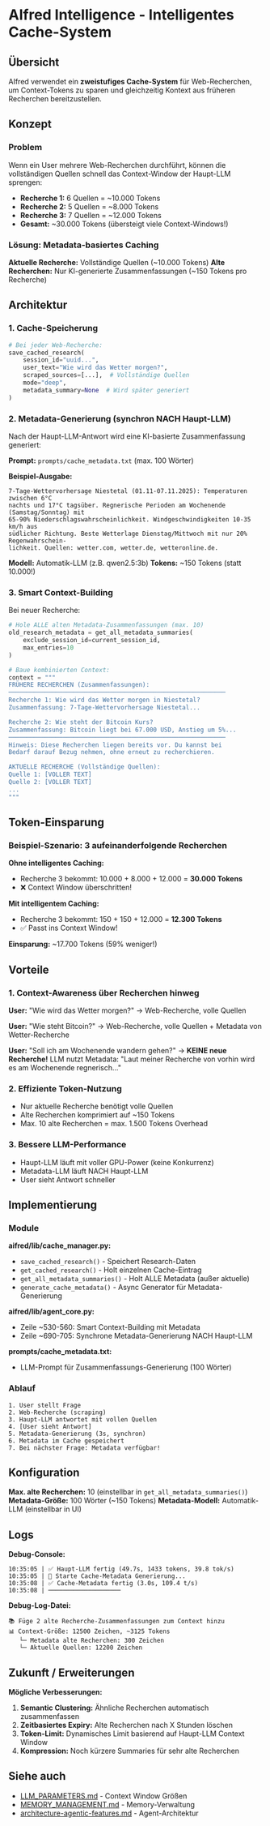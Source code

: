 # AIfred Intelligence - Intelligentes Cache-System

## Übersicht

AIfred verwendet ein **zweistufiges Cache-System** für Web-Recherchen, um Context-Tokens zu sparen und gleichzeitig Kontext aus früheren Recherchen bereitzustellen.

## Konzept

### Problem

Wenn ein User mehrere Web-Recherchen durchführt, können die vollständigen Quellen schnell das Context-Window der Haupt-LLM sprengen:

- **Recherche 1:** 6 Quellen = ~10.000 Tokens
- **Recherche 2:** 5 Quellen = ~8.000 Tokens
- **Recherche 3:** 7 Quellen = ~12.000 Tokens
- **Gesamt:** ~30.000 Tokens (übersteigt viele Context-Windows!)

### Lösung: Metadata-basiertes Caching

**Aktuelle Recherche:** Vollständige Quellen (~10.000 Tokens)
**Alte Recherchen:** Nur KI-generierte Zusammenfassungen (~150 Tokens pro Recherche)

## Architektur

### 1. Cache-Speicherung

```python
# Bei jeder Web-Recherche:
save_cached_research(
    session_id="uuid...",
    user_text="Wie wird das Wetter morgen?",
    scraped_sources=[...],  # Vollständige Quellen
    mode="deep",
    metadata_summary=None  # Wird später generiert
)
```

### 2. Metadata-Generierung (synchron NACH Haupt-LLM)

Nach der Haupt-LLM-Antwort wird eine KI-basierte Zusammenfassung generiert:

**Prompt:** `prompts/cache_metadata.txt` (max. 100 Wörter)

**Beispiel-Ausgabe:**
```
7-Tage-Wettervorhersage Niestetal (01.11-07.11.2025): Temperaturen zwischen 6°C
nachts und 17°C tagsüber. Regnerische Perioden am Wochenende (Samstag/Sonntag) mit
65-90% Niederschlagswahrscheinlichkeit. Windgeschwindigkeiten 10-35 km/h aus
südlicher Richtung. Beste Wetterlage Dienstag/Mittwoch mit nur 20% Regenwahrschein-
lichkeit. Quellen: wetter.com, wetter.de, wetteronline.de.
```

**Modell:** Automatik-LLM (z.B. qwen2.5:3b)
**Tokens:** ~150 Tokens (statt 10.000!)

### 3. Smart Context-Building

Bei neuer Recherche:

```python
# Hole ALLE alten Metadata-Zusammenfassungen (max. 10)
old_research_metadata = get_all_metadata_summaries(
    exclude_session_id=current_session_id,
    max_entries=10
)

# Baue kombinierten Context:
context = """
FRÜHERE RECHERCHEN (Zusammenfassungen):
────────────────────────────────────────────────────────────
Recherche 1: Wie wird das Wetter morgen in Niestetal?
Zusammenfassung: 7-Tage-Wettervorhersage Niestetal...

Recherche 2: Wie steht der Bitcoin Kurs?
Zusammenfassung: Bitcoin liegt bei 67.000 USD, Anstieg um 5%...
────────────────────────────────────────────────────────────
Hinweis: Diese Recherchen liegen bereits vor. Du kannst bei
Bedarf darauf Bezug nehmen, ohne erneut zu recherchieren.

AKTUELLE RECHERCHE (Vollständige Quellen):
Quelle 1: [VOLLER TEXT]
Quelle 2: [VOLLER TEXT]
...
"""
```

## Token-Einsparung

### Beispiel-Szenario: 3 aufeinanderfolgende Recherchen

**Ohne intelligentes Caching:**
- Recherche 3 bekommt: 10.000 + 8.000 + 12.000 = **30.000 Tokens**
- ❌ Context Window überschritten!

**Mit intelligentem Caching:**
- Recherche 3 bekommt: 150 + 150 + 12.000 = **12.300 Tokens**
- ✅ Passt ins Context Window!

**Einsparung:** ~17.700 Tokens (59% weniger!)

## Vorteile

### 1. Context-Awareness über Recherchen hinweg

**User:** "Wie wird das Wetter morgen?"
→ Web-Recherche, volle Quellen

**User:** "Wie steht Bitcoin?"
→ Web-Recherche, volle Quellen + Metadata von Wetter-Recherche

**User:** "Soll ich am Wochenende wandern gehen?"
→ **KEINE neue Recherche!** LLM nutzt Metadata: "Laut meiner Recherche von vorhin wird es am Wochenende regnerisch..."

### 2. Effiziente Token-Nutzung

- Nur aktuelle Recherche benötigt volle Quellen
- Alte Recherchen komprimiert auf ~150 Tokens
- Max. 10 alte Recherchen = max. 1.500 Tokens Overhead

### 3. Bessere LLM-Performance

- Haupt-LLM läuft mit voller GPU-Power (keine Konkurrenz)
- Metadata-LLM läuft NACH Haupt-LLM
- User sieht Antwort schneller

## Implementierung

### Module

**aifred/lib/cache_manager.py:**
- `save_cached_research()` - Speichert Research-Daten
- `get_cached_research()` - Holt einzelnen Cache-Eintrag
- `get_all_metadata_summaries()` - Holt ALLE Metadata (außer aktuelle)
- `generate_cache_metadata()` - Async Generator für Metadata-Generierung

**aifred/lib/agent_core.py:**
- Zeile ~530-560: Smart Context-Building mit Metadata
- Zeile ~690-705: Synchrone Metadata-Generierung NACH Haupt-LLM

**prompts/cache_metadata.txt:**
- LLM-Prompt für Zusammenfassungs-Generierung (100 Wörter)

### Ablauf

```
1. User stellt Frage
2. Web-Recherche (scraping)
3. Haupt-LLM antwortet mit vollen Quellen
4. [User sieht Antwort]
5. Metadata-Generierung (3s, synchron)
6. Metadata im Cache gespeichert
7. Bei nächster Frage: Metadata verfügbar!
```

## Konfiguration

**Max. alte Recherchen:** 10 (einstellbar in `get_all_metadata_summaries()`)
**Metadata-Größe:** 100 Wörter (~150 Tokens)
**Metadata-Modell:** Automatik-LLM (einstellbar in UI)

## Logs

**Debug-Console:**
```
10:35:05 | ✅ Haupt-LLM fertig (49.7s, 1433 tokens, 39.8 tok/s)
10:35:05 | 📝 Starte Cache-Metadata Generierung...
10:35:08 | ✅ Cache-Metadata fertig (3.0s, 109.4 t/s)
10:35:08 | ────────────────────
```

**Debug-Log-Datei:**
```
📚 Füge 2 alte Recherche-Zusammenfassungen zum Context hinzu
📊 Context-Größe: 12500 Zeichen, ~3125 Tokens
   └─ Metadata alte Recherchen: 300 Zeichen
   └─ Aktuelle Quellen: 12200 Zeichen
```

## Zukunft / Erweiterungen

**Mögliche Verbesserungen:**
1. **Semantic Clustering:** Ähnliche Recherchen automatisch zusammenfassen
2. **Zeitbasiertes Expiry:** Alte Recherchen nach X Stunden löschen
3. **Token-Limit:** Dynamisches Limit basierend auf Haupt-LLM Context Window
4. **Kompression:** Noch kürzere Summaries für sehr alte Recherchen

## Siehe auch

- [LLM_PARAMETERS.md](../llm/LLM_PARAMETERS.md) - Context Window Größen
- [MEMORY_MANAGEMENT.md](../llm/MEMORY_MANAGEMENT.md) - Memory-Verwaltung
- [architecture-agentic-features.md](./architecture-agentic-features.md) - Agent-Architektur
